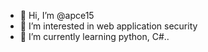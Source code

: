 - 👋 Hi, I’m @apce15
- 👀 I’m interested in web application security 
- 🌱 I’m currently learning python, C#..

<!---
apce15/apce15 is a ✨ special ✨ repository because its `README.md` (this file) appears on your GitHub profile.
You can click the Preview link to take a look at your changes.
--->
